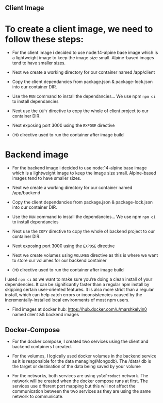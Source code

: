 ## Client Image
# To create a client image, we need to follow these steps:

- For the client image i decided to use node:14-alpine base image which is a lightweight image to keep the image size small. Alpine-based    images tend to have smaller sizes.

- Next we create a working directory for our container named /app/client

- Copy the client dependancies from package.json & package-lock.json into our container DIR.

- Use the `RUN` command to install the dependancies... We use npm `npm ci` to install dependancies

- Next use the `COPY` directive to copy the whole of client project to our container DIR.

- Next exposing port 3000 using the `EXPOSE` directive

-  `CMD` directive used to run the container after image build

# Backend image
- For the backend image i decided to use node:14-alpine base image which is a lightweight image to keep the image size small. Alpine-based    images tend to have smaller sizes.

- Next we create a working directory for our container named /app/backend

- Copy the client dependancies from package.json & package-lock.json into our container DIR.

- Use the `RUN` command to install the dependancies... We use npm `npm ci` to install dependancies

- Next use the `COPY` directive to copy the whole of backend project to our container DIR.

- Next exposing port 3000 using the `EXPOSE` directive

- Next we create volumes using `VOLUMES` directive as this is where we want to store our volumes for our backend container

-  `CMD` directive used to run the container after image build

I used `npm ci` as we want to make sure you’re doing a clean install of your dependencies. It can be significantly faster than a regular npm install by skipping certain user-oriented features. It is also more strict than a regular install, which can help catch errors or inconsistencies caused by the incrementally-installed local environments of most npm users.

- Find images at docker hub: https://hub.docker.com/u/marshkelvin0 named client && backend images

## Docker-Compose
- For the docker compose, I created two services using the client and backend containers I created.

- For the volumes, I logically used docker volumes in the backend service as it is responsible for the data managing(Mongodb). The /data/ db  is the target or destination of the data being saved by your volume 

- For the networks, both services are using `yoloProduct` network. The network will be created when the docker compose runs at first. The services use different port mapping but this will not affect the communication between the two services as they are using the same network to communicate.